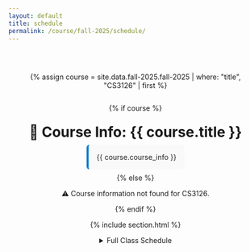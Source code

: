 ```yaml
---
layout: default
title: schedule
permalink: /course/fall-2025/schedule/
---
```

<style>
.page-container {
  display: flex;
  flex-direction: column;
  justify-content: center;  /* vertical center */
  align-items: center;      /* horizontal center */
  padding: 2rem;
  box-sizing: border-box;
  text-align: center;
}

/* Limit width and style course info box */
.course-info {
  max-width: 800px;
  background-color: #f9f9f9;
  border-left: 4px solid #007acc;
  padding: 1rem;
  border-radius: 6px;
  margin-bottom: 0.5rem;
  color: #222;
}

/* Dark mode support */
@media (prefers-color-scheme: dark) {
  .course-info {
    background-color: #1e1e1e;
    border-left-color: #66ccff;
    color: #f0f0f0;
  }
}

/* Reduce margin above and below headings */
h1, h2, h3, h4, h5, h6 {
  margin-top: 0.5rem;
  margin-bottom: 0.5rem;
}

/* Center the faculty portraits container */
.portrait-list {
  display: flex;
  justify-content: center;
  flex-wrap: wrap;
  max-width: 800px;
  gap: 1rem; /* Adjust gap between portraits */
}


.projects-table {
    width: 100%;
    border-collapse: collapse;
    margin-bottom: 2rem;
    font-family: "Segoe UI", sans-serif;
    font-size: 15px;
  }

  .projects-table th,
  .projects-table td {
    border: 1px solid #ddd;
    padding: 12px;
    text-align: left;
    vertical-align: top;
  }

  .projects-table th {
    background-color: #f5f5f5;
    font-weight: bold;
    color: #333;
  }

  .projects-table td ul {
    margin: 0;
    padding-left: 1.2rem;
  }

  .projects-table td li {
    margin-bottom: 4px;
  }

  .projects-table a {
    color: #007acc;
    text-decoration: none;
  }

  .projects-table a:hover {
    text-decoration: underline;
  }

  .projects-table .na {
    color: #888;
    font-style: italic;
  }

  @media (max-width: 768px) {
    .projects-table thead {
      display: none;
    }

    .projects-table tr {
      display: block;
      margin-bottom: 15px;
      border-bottom: 2px solid #ccc;
    }

    .projects-table td {
      display: block;
      text-align: right;
      padding-left: 50%;
      position: relative;
    }

    .projects-table td::before {
      content: attr(data-label);
      position: absolute;
      left: 12px;
      top: 12px;
      font-weight: bold;
      color: #555;
      text-align: left;
    }
  }
</style>



<div class="page-container">

{% assign course = site.data.fall-2025.fall-2025 | where: "title", "CS3126" | first %}

{% if course %}
<h1>📘 Course Info: {{ course.title }}</h1>

<div class="course-info">
  {{ course.course_info }}
</div>
{% else %}
<p>⚠️ Course information not found for CS3126.</p>
{% endif %}


{% include section.html %}
  <details markdown="1">
<summary>Full Class Schedule</summary>

<div class="page-container">
  <h2>📘 NLP Course Weekly Schedule – Fall 2025 will be updated</h2>
</div>

<!-- <div class="page-container">
  <h2>📘 NLP Course Weekly Schedule – Fall 2025</h2>
  <table class="projects-table">
  <thead>
    <tr>
      <th>Week</th>
      <th>Topic</th>
      <th>Lecture Slides</th>
      <th>Assignments</th>
      <th>Readings</th>
    </tr>
  </thead>
  <tbody>
    {% for week in site.data.spring-project.spring_lecture_schedule %}
    <tr>
      <td data-label="Week">{{ week.week }}</td>
      <td data-label="Topic">{{ week.topic }}</td>

      <td data-label="Lecture Slides">
        {% if week.lecture_slides and week.lecture_slides.size > 0 %}
          <ul>
            {% for slide in week.lecture_slides %}
              <li><a href="{{ slide }}" target="_blank">Slides {{ forloop.index }}</a></li>
            {% endfor %}
          </ul>
        {% else %}
          <span style="opacity: 0.6;">N/A</span>
        {% endif %}
      </td>

      <td data-label="Assignments">
        {% if week.assignments and week.assignments.size > 0 %}
          <ul>
            {% for assign in week.assignments %}
              <li>{{ assign }}</li>
            {% endfor %}
          </ul>
        {% else %}
          <span style="opacity: 0.6;">N/A</span>
        {% endif %}
      </td>

      <td data-label="Readings">
        {% if week.readings and week.readings.size > 0 %}
          <ul>
            {% for read in week.readings %}
              <li><a href="{{ read.url }}" target="_blank">{{ read.title }}</a></li>
            {% endfor %}
          </ul>
        {% else %}
          <span style="opacity: 0.6;">N/A</span>
        {% endif %}
      </td>
    </tr>
    {% endfor %}
  </tbody>
</table>





</div> -->

</details>




</div>
